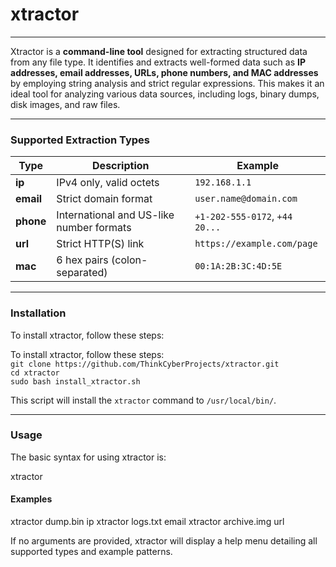 # xtractor

---

Xtractor is a **command-line tool** designed for extracting structured data from any file type. It identifies and extracts well-formed data such as **IP addresses, email addresses, URLs, phone numbers, and MAC addresses** by employing string analysis and strict regular expressions. This makes it an ideal tool for analyzing various data sources, including logs, binary dumps, disk images, and raw files.

---

### Supported Extraction Types

| Type  | Description                | Example                          |
| ----- | -------------------------- | -------------------------------- |
| **ip** | IPv4 only, valid octets    | `192.168.1.1`                    |
| **email** | Strict domain format | `user.name@domain.com`           |
| **phone** | International and US-like number formats | `+1-202-555-0172`, `+44 20...`    |
| **url** | Strict HTTP(S) link        | `https://example.com/page`       |
| **mac** | 6 hex pairs (colon-separated) | `00:1A:2B:3C:4D:5E`              |

---

### Installation

To install xtractor, follow these steps:

To install xtractor, follow these steps:  
`git clone https://github.com/ThinkCyberProjects/xtractor.git`  
`cd xtractor`  
`sudo bash install_xtractor.sh`

This script will install the `xtractor` command to `/usr/local/bin/`.

---

### Usage

The basic syntax for using xtractor is:

xtractor <file> <type>

#### Examples

xtractor dump.bin ip
xtractor logs.txt email
xtractor archive.img url

If no arguments are provided, xtractor will display a help menu detailing all supported types and example patterns.

